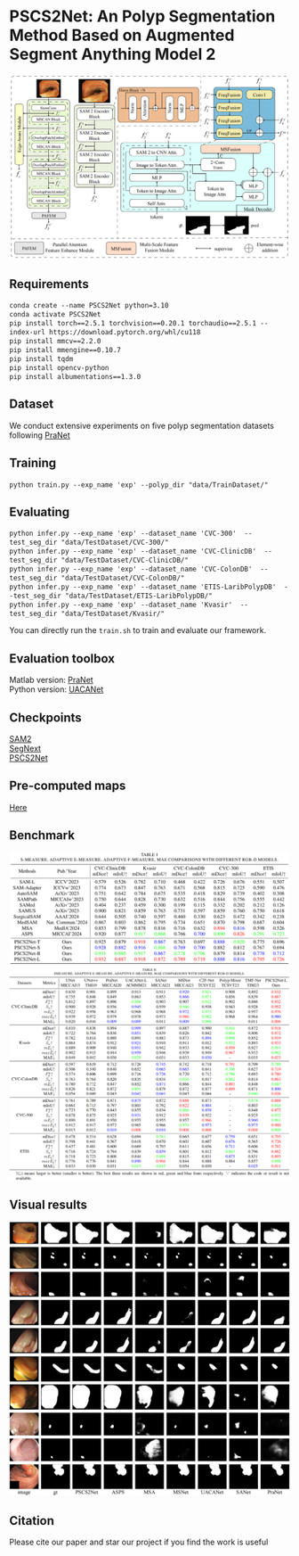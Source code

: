 # PSCS2Net: An Polyp Segmentation Method Based on Augmented Segment Anything Model 2

![over](figs/over.png)

## Requirements
```
conda create --name PSCS2Net python=3.10
conda activate PSCS2Net
pip install torch==2.5.1 torchvision==0.20.1 torchaudio==2.5.1 --index-url https://download.pytorch.org/whl/cu118
pip install mmcv==2.2.0
pip install mmengine==0.10.7
pip install tqdm
pip install opencv-python
pip install albumentations==1.3.0
```

## Dataset
We conduct extensive experiments on five polyp segmentation datasets following [PraNet](https://github.com/DengPingFan/PraNet)

## Training
```
python train.py --exp_name 'exp' --polyp_dir "data/TrainDataset/"
```

## Evaluating
```
python infer.py --exp_name 'exp' --dataset_name 'CVC-300'  --test_seg_dir "data/TestDataset/CVC-300/"   
python infer.py --exp_name 'exp' --dataset_name 'CVC-ClinicDB'  --test_seg_dir "data/TestDataset/CVC-ClinicDB/"   
python infer.py --exp_name 'exp' --dataset_name 'CVC-ColonDB'  --test_seg_dir "data/TestDataset/CVC-ColonDB/"   
python infer.py --exp_name 'exp' --dataset_name 'ETIS-LaribPolypDB'  --test_seg_dir "data/TestDataset/ETIS-LaribPolypDB/"   
python infer.py --exp_name 'exp' --dataset_name 'Kvasir'  --test_seg_dir "data/TestDataset/Kvasir/"  

```
You can directly run the `train.sh` to train and evaluate our framework.

## Evaluation toolbox
Matlab version: [PraNet](https://github.com/DengPingFan/PraNet)  
Python version: [UACANet](https://github.com/plemeri/UACANet)

## Checkpoints
[SAM2](https://github.com/facebookresearch/sam2/)  
[SegNext](https://drive.google.com/file/d/1QfzketbV3GJJFbDcJXsfON0v4Emza_IC/view?usp=drive_link)  
[PSCS2Net](https://drive.google.com/file/d/1h6eqA2u-DCFE_mKJDLiro3Wldo0mgbWV/view?usp=drive_link)  

## Pre-computed maps
[Here](https://drive.google.com/drive/folders/1RdobIUs4SqY7cYFgqg_XSxsbEXP9R_df?usp=drive_link)

## Benchmark
![tab1](figs/tab1.png)
![tab2](figs/tab2.png)

## Visual results
![show1](figs/show1.png)

## Citation
Please cite our paper and star our project if you find the work is useful
```

```

